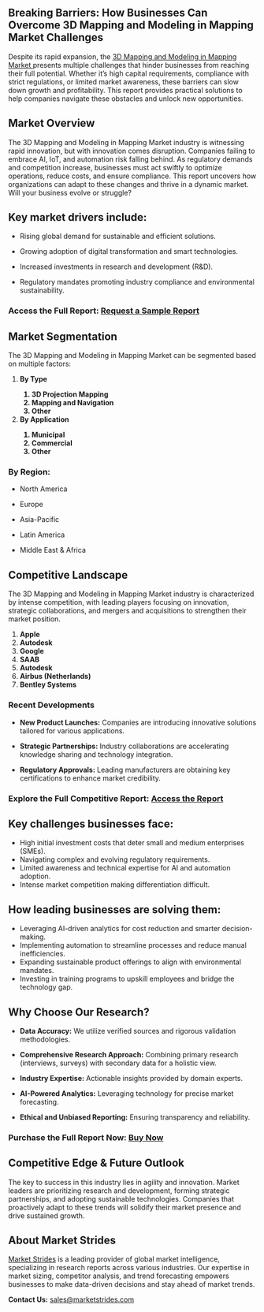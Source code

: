 <h2>Breaking Barriers: How Businesses Can Overcome 3D Mapping and Modeling in Mapping Market Challenges</h2>
<p>Despite its rapid expansion, the <a href=https://marketstrides.com/report/3d-mapping-and-modeling-in-mapping-market>3D Mapping and Modeling in Mapping Market </a>presents multiple challenges that hinder businesses from reaching their full potential. Whether it’s high capital requirements, compliance with strict regulations, or limited market awareness, these barriers can slow down growth and profitability. This report provides practical solutions to help companies navigate these obstacles and unlock new opportunities.</p>
<h2>Market Overview</h2>
<p>The 3D Mapping and Modeling in Mapping Market industry is witnessing rapid innovation, but with innovation comes disruption. Companies failing to embrace AI, IoT, and automation risk falling behind. As regulatory demands and competition increase, businesses must act swiftly to optimize operations, reduce costs, and ensure compliance. This report uncovers how organizations can adapt to these changes and thrive in a dynamic market. Will your business evolve or struggle?</p>
<h2>Key market drivers include:</h2>
<ul>
<li>
<p>Rising global demand for sustainable and efficient solutions.</p>
</li>
<li>
<p>Growing adoption of digital transformation and smart technologies.</p>
</li>
<li>
<p>Increased investments in research and development (R&amp;D).</p>
</li>
<li>
<p>Regulatory mandates promoting industry compliance and environmental sustainability.</p>
</li>
</ul>
<h3><strong>Access the Full Report:</strong> <a href=https://marketstrides.com/request-sample/3d-mapping-and-modeling-in-mapping-market>Request a Sample Report</a></h3>
<h2>Market Segmentation</h2>
<p>The 3D Mapping and Modeling in Mapping Market can be segmented based on multiple factors:</p>
<p><strong><ol><li>By Type<ol><li>3D Projection Mapping</li><li>Mapping and Navigation</li><li>Other</li></ol></li><li>By Application<ol><li>Municipal</li><li>Commercial</li><li>Other</li></ol></li></ol></strong></p>
<h3>By Region:</h3>
<ul>
<li>
<p>North America</p>
</li>
<li>
<p>Europe</p>
</li>
<li>
<p>Asia-Pacific</p>
</li>
<li>
<p>Latin America</p>
</li>
<li>
<p>Middle East &amp; Africa</p>
</li>
</ul>
<h2>Competitive Landscape</h2>
<p>The 3D Mapping and Modeling in Mapping Market industry is characterized by intense competition, with leading players focusing on innovation, strategic collaborations, and mergers and acquisitions to strengthen their market position.</p>
<p><strong><ol><li>Apple</li><li>Autodesk</li><li>Google</li><li>SAAB</li><li>Autodesk</li><li>Airbus (Netherlands)</li><li>Bentley Systems</li></ol></strong></p>
<h3>Recent Developments</h3>
<ul>
<li>
<p><strong>New Product Launches:</strong> Companies are introducing innovative solutions tailored for various applications.</p>
</li>
<li>
<p><strong>Strategic Partnerships:</strong> Industry collaborations are accelerating knowledge sharing and technology integration.</p>
</li>
<li>
<p><strong>Regulatory Approvals:</strong> Leading manufacturers are obtaining key certifications to enhance market credibility.</p>
</li>
</ul>
<h3><strong>Explore the Full Competitive Report</strong>: <a href=https://marketstrides.com/report/3d-mapping-and-modeling-in-mapping-market>Access the Report</a></h3>
<h2>Key challenges businesses face:</h2>
<ul>
<li>High initial investment costs that deter small and medium enterprises (SMEs).</li>
<li>Navigating complex and evolving regulatory requirements.</li>
<li>Limited awareness and technical expertise for AI and automation adoption.</li>
<li>Intense market competition making differentiation difficult.</li>
</ul>
<h2>How leading businesses are solving them:</h2>
<ul>
<li>Leveraging AI-driven analytics for cost reduction and smarter decision-making.</li>
<li>Implementing automation to streamline processes and reduce manual inefficiencies.</li>
<li>Expanding sustainable product offerings to align with environmental mandates.</li>
<li>Investing in training programs to upskill employees and bridge the technology gap.</li>
</ul>
<h2>Why Choose Our Research?</h2>
<ul>
<li>
<p><strong>Data Accuracy:</strong> We utilize verified sources and rigorous validation methodologies.</p>
</li>
<li>
<p><strong>Comprehensive Research Approach:</strong> Combining primary research (interviews, surveys) with secondary data for a holistic view.</p>
</li>
<li>
<p><strong>Industry Expertise:</strong> Actionable insights provided by domain experts.</p>
</li>
<li>
<p><strong>AI-Powered Analytics:</strong> Leveraging technology for precise market forecasting.</p>
</li>
<li>
<p><strong>Ethical and Unbiased Reporting:</strong> Ensuring transparency and reliability.</p>
</li>
</ul>
<h3><strong>Purchase the Full Report Now:</strong> <a href=https://marketstrides.com/buyNow/3d-mapping-and-modeling-in-mapping-market?price=single_price>Buy Now</a></h3>
<h2>Competitive Edge &amp; Future Outlook</h2>
<p>The key to success in this industry lies in agility and innovation. Market leaders are prioritizing research and development, forming strategic partnerships, and adopting sustainable technologies. Companies that proactively adapt to these trends will solidify their market presence and drive sustained growth.</p>
<h2>About Market Strides</h2>
<p><a href=https://marketstrides.com/>Market Strides</a> is a leading provider of global market intelligence, specializing in research reports across various industries. Our expertise in market sizing, competitor analysis, and trend forecasting empowers businesses to make data-driven decisions and stay ahead of market trends.</p>
<p><strong>Contact Us:</strong> <a href=mailto:sales@marketstrides.com>sales@marketstrides.com</a></p>
